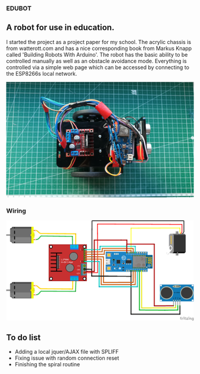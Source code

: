 ### EDUBOT
## A robot for use in education.

I started the project as a project paper for my school. The acrylic chassis is from watterott.com and has a nice corresponding book from Markus Knapp called 'Building Robots With Arduino'. 
The robot has the basic ability to be controlled manually as well as an obstacle avoidance mode. Everything is controlled via a simple web page which can be accessed by connecting to the ESP8266s local network. 

![Robot](https://raw.githubusercontent.com/alexanderstephan/edubot/master/bot.jpg)

### Wiring
![Schematic](https://raw.githubusercontent.com/alexanderstephan/edubot/master/edubot_bb.png)
## To do list
- Adding a local jquer/AJAX file with SPLIFF
- Fixing issue with random connection reset
- Finishing the spiral routine
